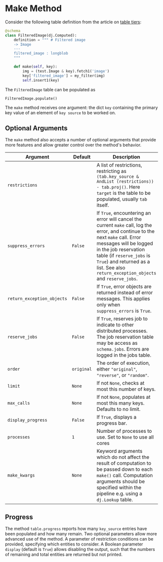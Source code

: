 # Make Method

Consider the following table definition from the article on 
[table tiers](./table-tiers):

``` python
@schema
class FilteredImage(dj.Computed):
    definition = """ # Filtered image
    -> Image
    ---
    filtered_image : longblob
    """

    def make(self, key):
        img = (test.Image & key).fetch1('image')
        key['filtered_image'] = my_filter(img)
        self.insert1(key)
```

The `FilteredImage` table can be populated as

``` python
FilteredImage.populate()
```

The `make` method receives one argument: the dict `key` containing the primary key value
of an element of `key source` to be worked on. 

## Optional Arguments

The `make` method also accepts a number of optional arguments that provide more features
and allow greater control over the method's behavior.

| Argument                  | Default    | Description |
|   ---                     |   ---      | ---         |
| `restrictions`            |            | A list of restrictions, restricting as `(tab.key_source & AndList (restrictions)) - tab.proj()`. Here `target` is the table to be populated, usually `tab` itself. |
| `suppress_errors`         | `False`    | If `True`, encountering an error will cancel the current `make` call, log the error, and continue to the next `make` call. Error messages will be logged in the job reservation table (if `reserve_jobs` is `True`) and returned as a list. See also `return_exception_objects` and `reserve_jobs`. |
| `return_exception_objects`| `False`    | If `True`, error objects are returned instead of error messages. This applies only when `suppress_errors` is `True`. |
| `reserve_jobs`            | `False`    | If `True`, reserves job to indicate to other distributed processes. The job reservation table may be access as `schema.jobs`. Errors are logged in the jobs table. |
| `order`                   | `original` | The order of execution, either `"original"`, `"reverse"`, or `"random"`. |
| `limit`                   | `None`     | If not `None`, checks at most this number of keys. |
| `max_calls`               | `None`     | If not `None`, populates at most this many keys. Defaults to no limit.
| `display_progress`        | `False`    | If `True`, displays a progress bar. |
| `processes`               | `1`        | Number of processes to use. Set to `None` to use all cores |
| `make_kwargs`             | `None`     | Keyword arguments which do not affect the result of computation to be passed down to each ``make()`` call. Computation arguments should be specified within the pipeline e.g. using a `dj.Lookup` table. |

## Progress

The method `table.progress` reports how many `key_source` entries have been populated
and how many remain. Two optional parameters allow more advanced use of the method. A
parameter of restriction conditions can be provided, specifying which entities to
consider. A Boolean parameter `display` (default is `True`) allows disabling the
output, such that the numbers of remaining and total entities are returned but not
printed.
